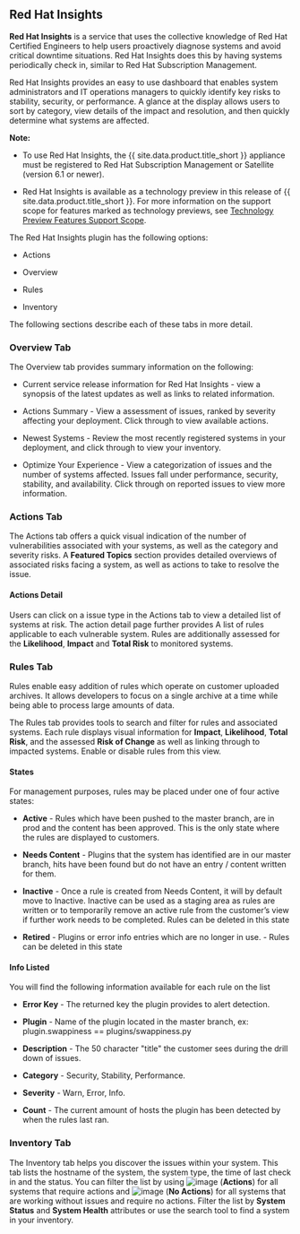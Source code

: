 ## Red Hat Insights

**Red Hat Insights** is a service that uses the collective knowledge of
Red Hat Certified Engineers to help users proactively diagnose systems
and avoid critical downtime situations. Red Hat Insights does this by
having systems periodically check in, similar to Red Hat Subscription
Management.

Red Hat Insights provides an easy to use dashboard that enables system
administrators and IT operations managers to quickly identify key risks
to stability, security, or performance. A glance at the display allows
users to sort by category, view details of the impact and resolution,
and then quickly determine what systems are affected.

**Note:**

  - To use Red Hat Insights, the {{ site.data.product.title_short }} appliance must
    be registered to Red Hat Subscription Management or Satellite
    (version 6.1 or newer).

  - Red Hat Insights is available as a technology preview in this
    release of {{ site.data.product.title_short }}. For more information on the support
    scope for features marked as technology previews, see [Technology
    Preview Features Support
    Scope](https://access.redhat.com/support/offerings/techpreview/).

The Red Hat Insights plugin has the following options:

  - Actions

  - Overview

  - Rules

  - Inventory

The following sections describe each of these tabs in more detail.

### Overview Tab

The Overview tab provides summary information on the following:

  - Current service release information for Red Hat Insights - view a
    synopsis of the latest updates as well as links to related
    information.

  - Actions Summary - View a assessment of issues, ranked by severity
    affecting your deployment. Click through to view available actions.

  - Newest Systems - Review the most recently registered systems in your
    deployment, and click through to view your inventory.

  - Optimize Your Experience - View a categorization of issues and the
    number of systems affected. Issues fall under performance, security,
    stability, and availability. Click through on reported issues to
    view more information.

### Actions Tab

The Actions tab offers a quick visual indication of the number of
vulnerabilities associated with your systems, as well as the category
and severity risks. A **Featured Topics** section provides detailed
overviews of associated risks facing a system, as well as actions to
take to resolve the issue.

#### Actions Detail

Users can click on a issue type in the Actions tab to view a detailed
list of systems at risk. The action detail page further provides A list
of rules applicable to each vulnerable system. Rules are additionally
assessed for the **Likelihood**, **Impact** and **Total Risk** to
monitored systems.

### Rules Tab

Rules enable easy addition of rules which operate on customer uploaded
archives. It allows developers to focus on a single archive at a time
while being able to process large amounts of data.

The Rules tab provides tools to search and filter for rules and
associated systems. Each rule displays visual information for
**Impact**, **Likelihood**, **Total Risk**, and the assessed **Risk of
Change** as well as linking through to impacted systems. Enable or
disable rules from this view.

#### States

For management purposes, rules may be placed under one of four active
states:

  - **Active** - Rules which have been pushed to the master branch, are
    in prod and the content has been approved. This is the only state
    where the rules are displayed to customers.

  - **Needs Content** - Plugins that the system has identified are in
    our master branch, hits have been found but do not have an entry /
    content written for them.

  - **Inactive** - Once a rule is created from Needs Content, it will by
    default move to Inactive. Inactive can be used as a staging area as
    rules are written or to temporarily remove an active rule from the
    customer’s view if further work needs to be completed. Rules can be
    deleted in this state

  - **Retired** - Plugins or error info entries which are no longer in
    use. - Rules can be deleted in this state

#### Info Listed

You will find the following information available for each rule on the
list

  - **Error Key** - The returned key the plugin provides to alert
    detection.

  - **Plugin** - Name of the plugin located in the master branch, ex:
    plugin.swappiness == plugins/swappiness.py

  - **Description** - The 50 character "title" the customer sees during
    the drill down of issues.

  - **Category** - Security, Stability, Performance.

  - **Severity** - Warn, Error, Info.

  - **Count** - The current amount of hosts the plugin has been detected
    by when the rules last ran.

### Inventory Tab

The Inventory tab helps you discover the issues within your system. This
tab lists the hostname of the system, the system type, the time of last
check in and the status. You can filter the list by using
![image](../images/rh-access-insights-action.png) (**Actions**) for all
systems that require actions and
![image](../images/rh-access-insights-no-action.png) (**No Actions**) for
all systems that are working without issues and require no actions.
Filter the list by **System Status** and **System Health** attributes or
use the search tool to find a system in your inventory.
